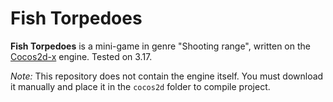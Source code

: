 # Fish Torpedoes
**Fish Torpedoes** is a mini-game in genre "Shooting range", written on the [Cocos2d-x](http://www.cocos2d-x.org/) engine. Tested on 3.17.

*Note:* This repository does not contain the engine itself. You must download it manually and place it in the `cocos2d` folder to compile project.
